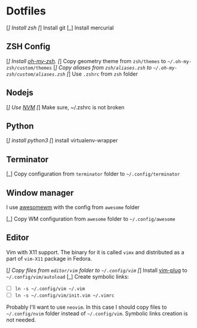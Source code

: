 Dotfiles
========

[_] Install zsh
[_] Install git
[_] Install mercurial

ZSH Config
----------

[_] Install [oh-my-zsh](https://github.com/robbyrussell/oh-my-zsh).
[_] Copy geometry theme from `zsh/themes` to `~/.oh-my-zsh/custom/themes`
[_] Copy aliases from `zsh/aliases.zsh` to `~/.oh-my-zsh/custom/aliases.zsh`
[_] Use `.zshrc` from `zsh` folder

Nodejs
------

[_] Use [NVM](https://github.com/creationix/nvm)
[_] Make sure, ~/.zshrc is not broken

Python
------

[_] install python3
[_] install virtualenv-wrapper


Terminator
----------

[_] Copy configuration from `terminator` folder to `~/.config/terminator`

Window manager
--------------

I use [awesomewm](https://awesome.naquadah.org/) with the config from `awesome` folder

[_] Copy WM configuration from `awesome` folder to `~/.config/awesome`

Editor
------

Vim with X11 support. The binary for it is called `vimx` and distributed as a part of `vim-X11` package in Fedora.

[_] Copy files from `editor/vim` folder to `~/.config/vim`
[_] Install [vim-plug](https://github.com/junegunn/vim-plug) to `~/.config/vim/autoload`
[_] Create symbolic links:
  - [ ] `ln -s ~/.config/vim ~/.vim`
  - [ ] `ln -s ~/.config/vim/init.vim ~/.vimrc`

Probably I'll want to use `neovim`. In this case I should copy files to `~/.config/nvim` folder instead of `~/.config/vim`. Symbolic links creation is not needed.
